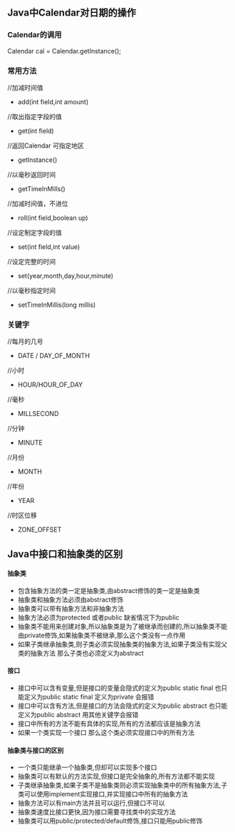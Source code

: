 ## Java中Calendar对日期的操作

### Calendar的调用

Calendar cal = Calendar.getInstance();

### 常用方法

//加减时间值 
* add(int field,int amount) 

//取出指定字段的值
* get(int field) 

//返回Calendar 可指定地区
* getInstance()     

//以毫秒返回时间
* getTimeInMills() 

//加减时间值，不进位
* roll(int field,boolean up)   

//设定制定字段的值
* set(int field,int value) 

//设定完整的时间
* set(year,month,day,hour,minute) 

//以毫秒指定时间
* setTimeInMillis(long millis)

### 关键字

//每月的几号
* DATE / DAY_OF_MONTH

//小时
* HOUR/HOUR_OF_DAY

//毫秒
* MILLSECOND

//分钟
* MINUTE

//月份
* MONTH

//年份
* YEAR

//时区位移
* ZONE_OFFSET


## Java中接口和抽象类的区别

#### 抽象类

* 包含抽象方法的类一定是抽象类,由abstract修饰的类一定是抽象类
* 抽象类和抽象方法必须由abstract修饰
* 抽象类可以带有抽象方法和非抽象方法
* 抽象方法必须为protected 或者public 缺省情况下为public
* 抽象类不能用来创建对象,所以抽象类是为了被继承而创建的,所以抽象类不能由private修饰,如果抽象类不被继承,那么这个类没有一点作用
* 如果子类继承抽象类,则子类必须实现抽象类的抽象方法,如果子类没有实现父类的抽象方法 那么子类也必须定义为abstract


#### 接口

* 接口中可以含有变量,但是接口的变量会隐式的定义为public static final 也只能定义为public static final 定义为private 会报错
* 接口中可以含有方法,但是接口的方法会隐式的定义为public abstract 也只能定义为public abstract 用其他关键字会报错
* 接口中所有的方法不能有具体的实现,所有的方法都应该是抽象方法
* 如果一个类实现一个接口 那么这个类必须实现接口中的所有方法


#### 抽象类与接口的区别

* 一个类只能继承一个抽象类,但却可以实现多个接口
* 抽象类可以有默认的方法实现,但接口是完全抽象的,所有方法都不能实现
* 子类继承抽象类,如果子类不是抽象类则必须实现抽象类中的所有抽象方法,子类可以使用implement实现接口,并实现接口中所有的抽象方法
* 抽象方法可以有main方法并且可以运行,但接口不可以
* 抽象类速度比接口更快,因为接口需要寻找类中的实现方法
* 抽象类可以用public/protected/default修饰,接口只能用public修饰
